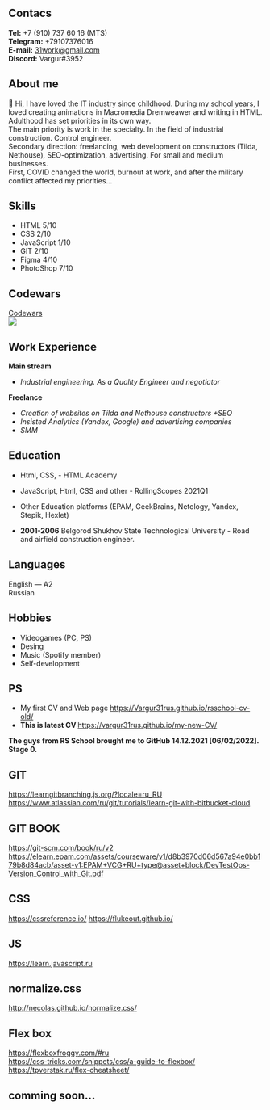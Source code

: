 ## Contacs
**Tel:** +7 (910) 737 60 16 (MTS)\
**Telegram:** +79107376016\
**E-mail:** 31work@gmail.com\
**Discord:** Vargur#3952

## About me
👋 Hi, I have loved the IT industry since childhood. During my school years, I loved creating animations in Macromedia Dremweawer and writing in HTML.<br>
Adulthood has set priorities in its own way.<br>
The main priority is work in the specialty. In the field of industrial construction. Control engineer.<br>
Secondary direction: freelancing, web development on constructors (Tilda, Nethouse), SEO-optimization, advertising. For small and medium businesses.<br>
First, COVID changed the world, burnout at work, and after the military conflict affected my priorities...

## Skills
* HTML 5/10
* CSS 2/10
* JavaScript 1/10
* GIT 2/10
* Figma 4/10
* PhotoShop 7/10

## Codewars
[Codewars](https://www.codewars.com/users/Vargur31rus)   
![](https://www.codewars.com/users/Vargur31rus/badges/large)

## Work Experience
**Main stream**
* *Industrial engineering. As a Quality Engineer and negotiator* 

**Freelance**
* *Creation of websites on Tilda and Nethouse constructors +SEO*
* *Insisted Analytics (Yandex, Google) and advertising companies*
* *SMM*

## Education
* Html, CSS, - HTML Academy
* JavaScript, Html, CSS and other - RollingScopes 2021Q1
* Other Education platforms (EPAM, GeekBrains, Netology, Yandex, Stepik, Hexlet)

* **2001-2006** Belgorod Shukhov State Technological University -
Road and airfield construction engineer.

## Languages
English — A2 \
Russian

## Hobbies
* Videogames (PC, PS)
* Desing 
* Music (Spotify member)
* Self-development
## PS

- My first CV and Web page https://Vargur31rus.github.io/rsschool-cv-old/<br>
- <b>This is latest CV </b>https://vargur31rus.github.io/my-new-CV/

<b>The guys from RS School brought me to GitHub 14.12.2021 [06/02/2022]. Stage 0.</b>


## GIT 
https://learngitbranching.js.org/?locale=ru_RU                                       <br>
https://www.atlassian.com/ru/git/tutorials/learn-git-with-bitbucket-cloud    <br>

## GIT BOOK
https://git-scm.com/book/ru/v2<br>
https://elearn.epam.com/assets/courseware/v1/d8b3970d06d567a94e0bb179b8d84acb/asset-v1:EPAM+VCG+RU+type@asset+block/DevTestOps-Version_Control_with_Git.pdf

## CSS 
https://cssreference.io/
https://flukeout.github.io/

## JS
https://learn.javascript.ru

## normalize.css
http://necolas.github.io/normalize.css/

## Flex box
https://flexboxfroggy.com/#ru<br>
https://css-tricks.com/snippets/css/a-guide-to-flexbox/<br>
https://tpverstak.ru/flex-cheatsheet/<br>

## comming soon...
